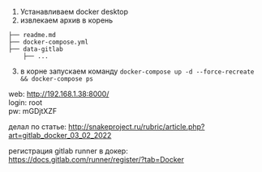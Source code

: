 1. Устанавливаем docker desktop
2. извлекаем архив в корень

```
├── readme.md             
├── docker-compose.yml    
├── data-gitlab
    ├── ...      
```
3. в корне запускаем команду `docker-compose up -d --force-recreate && docker-compose ps  `

web: http://192.168.1.38:8000/  
login: root  
pw: mGDjtXZF



делал по статье:
http://snakeproject.ru/rubric/article.php?art=gitlab_docker_03_02_2022

регистрация gitlab runner в докер:
https://docs.gitlab.com/runner/register/?tab=Docker  
